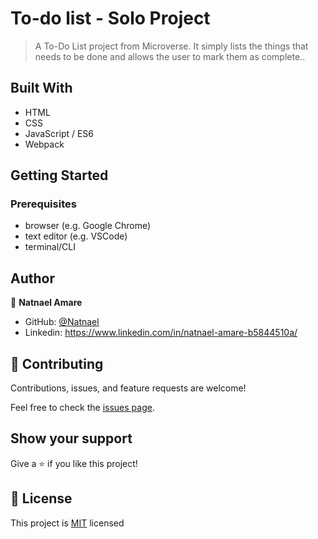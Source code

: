 # To-do list - Solo Project

> A To-Do List project from Microverse.  It simply lists the things that needs to be done and allows the user to mark them as complete..

## Built With

- HTML
- CSS
- JavaScript / ES6
- Webpack


## Getting Started


### Prerequisites
- browser (e.g. Google Chrome)
- text editor (e.g. VSCode)
- terminal/CLI


## Author

👤 **Natnael Amare**

- GitHub: [@Natnael](https://github.com/nati2323/Webpack-Exercise/tree/list-structure)
- Linkedin: https://www.linkedin.com/in/natnael-amare-b5844510a/


## 🤝 Contributing

Contributions, issues, and feature requests are welcome!

Feel free to check the [issues page](../../issues/).

## Show your support

Give a ⭐️ if you like this project!


## 📝 License

This project is [MIT](./MIT.md) licensed